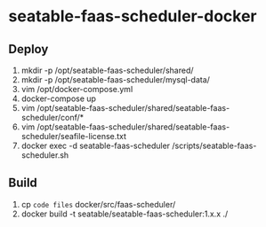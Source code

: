 # seatable-faas-scheduler-docker

## Deploy

1. mkdir -p /opt/seatable-faas-scheduler/shared/
2. mkdir -p /opt/seatable-faas-scheduler/mysql-data/
3. vim /opt/docker-compose.yml
4. docker-compose up
5. vim /opt/seatable-faas-scheduler/shared/seatable-faas-scheduler/conf/*
6. vim /opt/seatable-faas-scheduler/shared/seatable-faas-scheduler/seafile-license.txt
7. docker exec -d seatable-faas-scheduler /scripts/seatable-faas-scheduler.sh

## Build

1. cp `code files` docker/src/faas-scheduler/
2. docker build -t seatable/seatable-faas-scheduler:1.x.x ./
